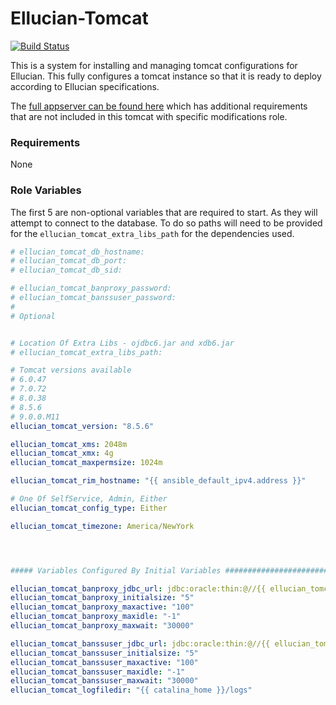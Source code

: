 # Ellucian-Tomcat

[![Build Status](https://travis-ci.org/ChristopherDavenport/ansible-role-ellucian-tomcat.svg?branch=master)](https://travis-ci.org/ChristopherDavenport/ansible-role-ellucian-tomcat)

This is a system for installing and managing tomcat configurations for Ellucian.
This fully configures a tomcat instance so that it is ready to deploy according
to Ellucian specifications.

The [full appserver can be found here](https://github.com/ChristopherDavenport/ansible-role-ellucian-appserver-tomcat) which has additional requirements that are not included in this tomcat with specific modifications role.

### Requirements

None

### Role Variables

The first 5 are non-optional variables that are required to start. As
they will attempt to connect to the database. To do so paths will need
to be provided for the `ellucian_tomcat_extra_libs_path` for the dependencies
used.

```yaml
# ellucian_tomcat_db_hostname:
# ellucian_tomcat_db_port:
# ellucian_tomcat_db_sid:

# ellucian_tomcat_banproxy_password:
# ellucian_tomcat_banssuser_password:
#
# Optional


# Location Of Extra Libs - ojdbc6.jar and xdb6.jar
# ellucian_tomcat_extra_libs_path:

# Tomcat versions available
# 6.0.47
# 7.0.72
# 8.0.38
# 8.5.6
# 9.0.0.M11
ellucian_tomcat_version: "8.5.6"

ellucian_tomcat_xms: 2048m
ellucian_tomcat_xmx: 4g
ellucian_tomcat_maxpermsize: 1024m

ellucian_tomcat_rim_hostname: "{{ ansible_default_ipv4.address }}"

# One Of SelfService, Admin, Either
ellucian_tomcat_config_type: Either

ellucian_tomcat_timezone: America/NewYork




##### Variables Configured By Initial Variables ###############################

ellucian_tomcat_banproxy_jdbc_url: jdbc:oracle:thin:@//{{ ellucian_tomcat_db_hostname }}:{{ ellucian_tomcat_db_port }}/{{ ellucian_tomcat_db_sid }}
ellucian_tomcat_banproxy_initialsize: "5"
ellucian_tomcat_banproxy_maxactive: "100"
ellucian_tomcat_banproxy_maxidle: "-1"
ellucian_tomcat_banproxy_maxwait: "30000"

ellucian_tomcat_banssuser_jdbc_url: jdbc:oracle:thin:@//{{ ellucian_tomcat_db_hostname }}:{{ ellucian_tomcat_db_port }}/{{ ellucian_tomcat_db_sid }}
ellucian_tomcat_banssuser_initialsize: "5"
ellucian_tomcat_banssuser_maxactive: "100"
ellucian_tomcat_banssuser_maxidle: "-1"
ellucian_tomcat_banssuser_maxwait: "30000"
ellucian_tomcat_logfiledir: "{{ catalina_home }}/logs"

```
